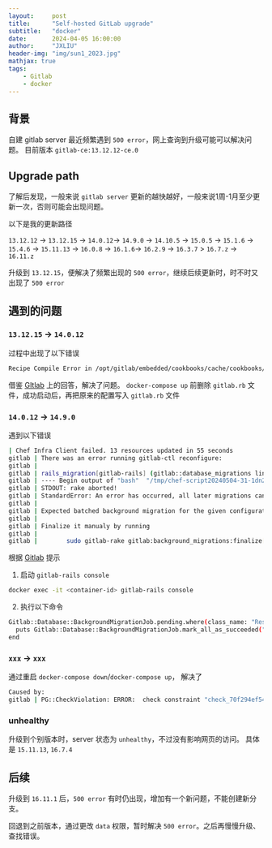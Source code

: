 ```yaml
---
layout:     post
title:      "Self-hosted GitLab upgrade"
subtitle:   "docker"
date:       2024-04-05 16:00:00
author:     "JXLIU"
header-img: "img/sun1_2023.jpg"
mathjax: true
tags:
    - Gitlab
    - docker
---
```


## 背景
自建 gitlab server 最近频繁遇到 `500 error`，网上查询到升级可能可以解决问题。
目前版本 `gitlab-ce:13.12.12-ce.0`

## Upgrade path

了解后发现，一般来说 `gitlab server` 更新的越快越好，一般来说1周-1月至少更新一次，否则可能会出现问题。

以下是我的更新路径

`13.12.12` -> `13.12.15` -> `14.0.12`-> `14.9.0` -> `14.10.5` -> 
`15.0.5` -> `15.1.6` -> `15.4.6` -> `15.11.13` ->
`16.0.8` -> `16.1.6`-> `16.2.9` -> `16.3.7` > `16.7.z` -> `16.11.z`

升级到 `13.12.15`，便解决了频繁出现的 `500 error`，继续后续更新时，时不时又出现了 `500 error`

## 遇到的问题

### `13.12.15` -> `14.0.12` 
过程中出现了以下错误

```bash
Recipe Compile Error in /opt/gitlab/embedded/cookbooks/cache/cookbooks/gitlab-ee/recipes/default.rb
```
借鉴 [GItlab](https://gitlab.com/gitlab-org/omnibus-gitlab/-/issues/3977) 上的回答，解决了问题。
`docker-compose up` 前删除 `gitlab.rb` 文件，成功启动后，再把原来的配置写入 `gitlab.rb` 文件

### `14.0.12` -> `14.9.0`

遇到以下错误
```bash
| Chef Infra Client failed. 13 resources updated in 55 seconds
gitlab | There was an error running gitlab-ctl reconfigure:
gitlab |
gitlab | rails_migration[gitlab-rails] (gitlab::database_migrations line 51) had an error: Mixlib::ShellOut::ShellCommandFailed: bash[migrate gitlab-rails database] (/opt/gitlab/embedded/cookbooks/cache/cookbooks/gitlab/resources/rails_migration.rb line 16) had an error: Mixlib::ShellOut::ShellCommandFailed: Expected process to exit with [0], but received '1'
gitlab | ---- Begin output of "bash"  "/tmp/chef-script20240504-31-1dn2mnj" ----
gitlab | STDOUT: rake aborted!
gitlab | StandardError: An error has occurred, all later migrations canceled:
gitlab |
gitlab | Expected batched background migration for the given configuration to be marked as 'finished', but it is 'active':     {:job_class_name=>"CopyColumnUsingBackgroundMigrationJob", :table_name=>"ci_stages", :column_name=>"id", :job_arguments=>[["id"], ["id_convert_to_bigint"]]}
gitlab |
gitlab | Finalize it manualy by running
gitlab |
gitlab |        sudo gitlab-rake gitlab:background_migrations:finalize[CopyColumnUsingBackgroundMigrationJob,ci_stages,id,'[["id"]\, ["id_convert_to_bigint"]]']
```

根据 [Gitlab](https://docs.gitlab.com/ee/update/versions/gitlab_14_changes.html#1490) 提示

1. 启动 `gitlab-rails console`

```bash
docker exec -it <container-id> gitlab-rails console
```
2. 执行以下命令

```bash
Gitlab::Database::BackgroundMigrationJob.pending.where(class_name: "ResetDuplicateCiRunnersTokenValuesOnProjects").find_each do |job|
  puts Gitlab::Database::BackgroundMigrationJob.mark_all_as_succeeded("ResetDuplicateCiRunnersTokenValuesOnProjects", job.arguments)
end
```

### `xxx` -> `xxx` 
通过重启 `docker-compose down`/`docker-compose up`， 解决了
```bash
Caused by:
gitlab | PG::CheckViolation: ERROR:  check constraint "check_70f294ef54" is violated by some row
```
### unhealthy

升级到个别版本时，server 状态为 `unhealthy`，不过没有影响网页的访问。
具体是 `15.11.13`, `16.7.4`

## 后续

升级到 `16.11.1` 后，`500 error` 有时仍出现，增加有一个新问题，不能创建新分支。

回退到之前版本，通过更改 `data` 权限，暂时解决 `500 error`。之后再慢慢升级、查找错误。